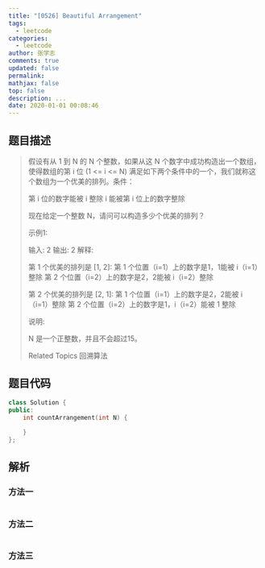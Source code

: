 ```yaml
---
title: "[0526] Beautiful Arrangement"
tags:
  - leetcode
categories:
  - leetcode
author: 张学志
comments: true
updated: false
permalink:
mathjax: false
top: false
description: ...
date: 2020-01-01 00:08:46
---
```


## 题目描述

> 假设有从 1 到 N 的 N 个整数，如果从这 N 个数字中成功构造出一个数组，使得数组的第 i 位 (1 <= i <= N) 满足如下两个条件中的一个，我们就称这个数组为一个优美的排列。条件： 
> 
> 
> 第 i 位的数字能被 i 整除 
> i 能被第 i 位上的数字整除 
> 
> 
> 现在给定一个整数 N，请问可以构造多少个优美的排列？ 
> 
> 示例1: 
> 
> 
> 输入: 2
> 输出: 2
> 解释: 
> 
> 第 1 个优美的排列是 [1, 2]:
> 第 1 个位置（i=1）上的数字是1，1能被 i（i=1）整除
> 第 2 个位置（i=2）上的数字是2，2能被 i（i=2）整除
> 
> 第 2 个优美的排列是 [2, 1]:
> 第 1 个位置（i=1）上的数字是2，2能被 i（i=1）整除
> 第 2 个位置（i=2）上的数字是1，i（i=2）能被 1 整除
> 
> 
> 说明: 
> 
> 
> N 是一个正整数，并且不会超过15。 
> 
> Related Topics 回溯算法

## 题目代码

```cpp
class Solution {
public:
    int countArrangement(int N) {
        
    }
};
```

## 解析

### 方法一

```cpp

```

### 方法二

```cpp

```

### 方法三

```cpp

```

